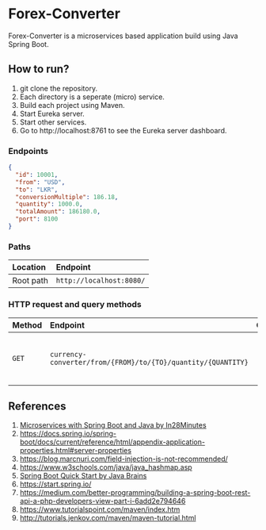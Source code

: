 # Forex-Converter

Forex-Converter is a microservices based application build using Java Spring Boot.

## How to run?

1. git clone the repository.
2. Each directory is a seperate (micro) service.
3. Build each project using Maven.
4. Start Eureka server.
5. Start other services.
6. Go to http://localhost:8761 to see the Eureka server dashboard.

### Endpoints

```json
{
  "id": 10001,
  "from": "USD",
  "to": "LKR",
  "conversionMultiple": 186.18,
  "quantity": 1000.0,
  "totalAmount": 186180.0,
  "port": 8100
}
```

### Paths

| Location  | Endpoint                 |
| :-------- | :----------------------- |
| Root path | `http://localhost:8080/` |

### HTTP request and query methods

| Method | Endpoint                                                     | Query | Description                                     | Examples                                                                                                                                           |
| :----- | :----------------------------------------------------------- | :---- | :---------------------------------------------- | :------------------------------------------------------------------------------------------------------------------------------------------------- |
| `GET`  | `currency-converter/from/{FROM}/to/{TO}/quantity/{QUANTITY}` |       | Convert a quantity from one currency to another | [`http://localhost:8080/currency-converter/from/USD/to/LKR/quantity/3000`](http://localhost:8080/currency-converter/from/USD/to/LKR/quantity/3000) |

## References

1. [Microservices with Spring Boot and Java by In28Minutes](https://www.springboottutorial.com/creating-microservices-with-spring-boot-part-1-getting-started)
2. https://docs.spring.io/spring-boot/docs/current/reference/html/appendix-application-properties.html#server-properties
3. https://blog.marcnuri.com/field-injection-is-not-recommended/
4. https://www.w3schools.com/java/java_hashmap.asp
5. [Spring Boot Quick Start by Java Brains](https://www.youtube.com/playlist?list=PLqq-6Pq4lTTbx8p2oCgcAQGQyqN8XeA1x)
6. https://start.spring.io/
7. https://medium.com/better-programming/building-a-spring-boot-rest-api-a-php-developers-view-part-i-6add2e794646
8. https://www.tutorialspoint.com/maven/index.htm
9. http://tutorials.jenkov.com/maven/maven-tutorial.html
